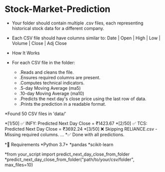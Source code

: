 # Stock-Market-Prediction

* Your folder should contain multiple .csv files, each representing historical stock data for a different company.
* Each CSV file should have columns similar to:   Date | Open | High | Low | Volume | Close | Adj Close

* How It Works
* For each CSV file in the folder:
   * .Reads and cleans the file.
   * .Ensures required columns are present.
   * .Computes technical indicators.
   * .5-day Moving Average (ma5)
   * .10-day Moving Average (ma10)
   * .Predicts the next day's close price using the last row of data.
   * .Prints the prediction in a readable format.



*Found 50 CSV files in 'data/'

*[1/50] ✅ INFY: Predicted Next Day Close = ₹1423.67
*[2/50] ✅ TCS: Predicted Next Day Close = ₹3692.24
*[3/50] ❌ Skipping RELIANCE.csv - Missing required columns.
...
*✅ Done with all predictions.


*🐍 Requirements
*Python 3.7+
*pandas
*scikit-learn   


*from your_script import predict_next_day_close_from_folder
*predict_next_day_close_from_folder("path/to/your/csv/folder", max_files=10)


   
